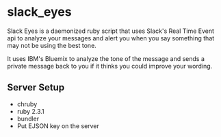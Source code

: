 # slack_eyes

Slack Eyes is a daemonized ruby script that uses Slack's Real Time Event api to analyze your messages and alert you when you say something that may not be using the best tone.

It uses IBM's Bluemix to analyze the tone of the message and sends a private message back to you if it thinks you could improve your wording.

Server Setup
---
- chruby
- ruby 2.3.1
- bundler
- Put EJSON key on the server
